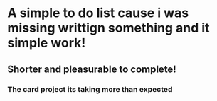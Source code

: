 # A simple to do list cause i was missing writtign something and it simple work!
## Shorter and pleasurable to complete!
### The card project its taking more than expected
